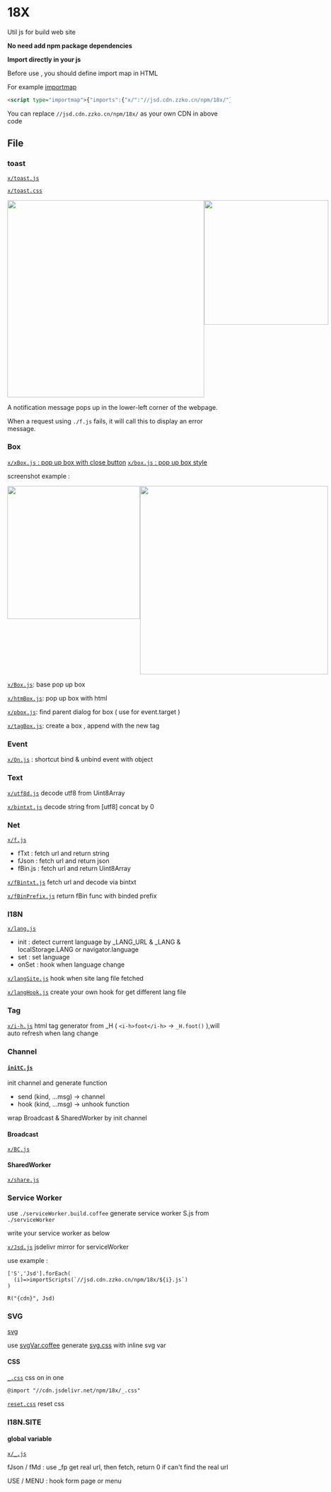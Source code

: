 # 18X

Util js for build web site

**No need add npm package dependencies**

**Import directly in your js**

Before use , you should define import map in HTML

For example [importmap](https://developer.mozilla.org/docs/Web/HTML/Element/script/type/importmap)

```html
<script type="importmap">{"imports":{"x/":"//jsd.cdn.zzko.cn/npm/18x/"}}</script>
```

You can replace `//jsd.cdn.zzko.cn/npm/18x/` as your own CDN in above code

## File

### toast

[`x/toast.js`](https://atomgit.com/i18n/18x/blob/dev/src/toast.js)

[`x/toast.css`](https://atomgit.com/i18n/18x/blob/dev/src/toast.css)

<p style="display:flex">
<img width="445" src="https://i-01.eu.org/1717170312.avif"/>
<img width="281" src="https://i-01.eu.org/1717169607.avif"/>
</p>

A notification message pops up in the lower-left corner of the webpage.

When a request using `./f.js` fails, it will call this to display an error message.

### Box

[`x/xBox.js` : pop up box with close button](https://atomgit.com/i18n/18x/blob/dev/src/xBox.coffee)
[`x/box.js` : pop up box style ](https://atomgit.com/i18n/18x/blob/dev/src/box.styl)

screenshot example :

<p style="display:flex">
<img width="300" src="https://i-01.eu.org/1716640762.avif"/>
<img width="425" src="https://i-01.eu.org/1716640899.avif"/>
</p>

[`x/Box.js`](https://atomgit.com/i18n/18x/blob/dev/src/Box.coffee): base pop up box

[`x/htmBox.js`](https://atomgit.com/i18n/18x/blob/dev/src/htmBox.coffee): pop up box with html

[`x/pbox.js`](https://atomgit.com/i18n/18x/blob/dev/src/pbox.coffee): find parent dialog for box ( use for event.target )

[`x/tagBox.js`](https://atomgit.com/i18n/18x/blob/dev/src/tagBox.coffee): create a box , append with the new tag

### Event

[`x/On.js`](https://atomgit.com/i18n/18x/blob/dev/src/On.coffee) : shortcut bind & unbind event with object

### Text

[`x/utf8d.js`](https://atomgit.com/i18n/18x/blob/dev/src/utf8d.coffee) decode utf8 from Uint8Array

[`x/bintxt.js`](https://atomgit.com/i18n/18x/blob/dev/src/bintxt.coffee) decode string from [utf8] concat by 0

### Net

[`x/f.js`](https://atomgit.com/i18n/18x/blob/dev/src/f.js)

* fTxt : fetch url and return string
* fJson : fetch url and return json
* fBin.js : fetch url and return Uint8Array

[`x/fBintxt.js`](https://atomgit.com/i18n/18x/blob/dev/src/fBintxt.js) fetch url and decode via bintxt

[`x/fBinPrefix.js`](https://atomgit.com/i18n/18x/blob/dev/src/fBinPrefix.js) return fBin func with binded prefix


### I18N

[`x/lang.js`](https://atomgit.com/i18n/18x/blob/dev/src/lang.coffee)

* init : detect current language by _LANG_URL & _LANG & localStorage.LANG or navigator.language
* set : set language
* onSet : hook when language change

[`x/langSite.js`](https://atomgit.com/i18n/18x/blob/dev/src/langSet.coffee) hook when site lang file fetched

[`x/langHook.js`](https://atomgit.com/i18n/18x/blob/dev/src/langHook.coffee) create your own hook for get different lang file

### Tag

[`x/i-h.js`](https://atomgit.com/i18n/18x/blob/dev/src/i-h.js) html tag generator from _H ( `<i-h>foot</i-h>` -> `_H.foot()` ),will auto refresh when lang change

### Channel

#### [`initC.js`](https://atomgit.com/i18n/18x/blob/dev/src/initC.js)

init channel and generate function

* send (kind, ...msg) → channel
* hook (kind, ...msg) → unhook function

wrap Broadcast & SharedWorker by init channel

#### Broadcast

[`x/BC.js`](https://atomgit.com/i18n/18x/blob/dev/src/BC.js)

#### SharedWorker

[`x/share.js`](https://atomgit.com/i18n/18x/blob/dev/src/share.js)

### Service Worker

use `./serviceWorker.build.coffee` generate service worker S.js from `./serviceWorker`

write your service worker as below

[`x/Jsd.js`](//atomgit.com/i18n/18x/blob/dev/src/jsd.js) jsdelivr mirror for serviceWorker

use example :

```
['S','Jsd'].forEach(
  (i)=>importScripts(`//jsd.cdn.zzko.cn/npm/18x/${i}.js`)
)

R("{cdn}", Jsd)
```

### SVG

[svg](https://atomgit.com/i18n/18x/tree/dev/svg)

use [svgVar.coffee](https://atomgit.com/i18n/18x/tree/dev/svgVar.coffee) generate [svg.css](https://registry.npmmirror.com/18x/latest/files/svg.css) with inline svg var

#### CSS

[`_.css`](https://atomgit.com/i18n/18x/blob/dev/src/_.css) css on in one

```
@import "//cdn.jsdelivr.net/npm/18x/_.css"
```

[`reset.css`](https://atomgit.com/i18n/18x/blob/dev/src/reset.styl) reset css

### I18N.SITE

#### global variable

[`x/_.js`](https://atomgit.com/i18n/18x/blob/dev/src/_.js)

fJson / fMd : use _fp get real url, then fetch, return 0 if can't find the real url

USE / MENU : hook form page or menu

